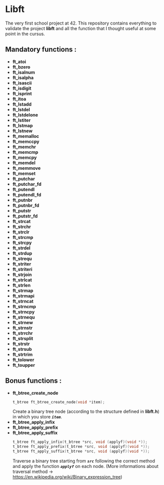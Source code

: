 # Libft
The very first school project at 42. This repository contains everything to validate the project **libft** and all the function that I thought useful at some point in the cursus.

## Mandatory functions :
* **ft_atoi**
* **ft_bzero**
* **ft_isalnum**
* **ft_isalpha**
* **ft_isascii**
* **ft_isdigit**
* **ft_isprint**
* **ft_itoa**
* **ft_lstadd**
* **ft_lstdel**
* **ft_lstdelone**
* **ft_lstiter**
* **ft_lstmap**
* **ft_lstnew**
* **ft_memalloc**
* **ft_memccpy**
* **ft_memchr**
* **ft_memcmp**
* **ft_memcpy**
* **ft_memdel**
* **ft_memmove**
* **ft_memset**
* **ft_putchar**
* **ft_putchar_fd**
* **ft_putendl**
* **ft_putendl_fd**
* **ft_putnbr**
* **ft_putnbr_fd**
* **ft_putstr**
* **ft_putstr_fd**
* **ft_strcat**
* **ft_strchr**
* **ft_strclr**
* **ft_strcmp**
* **ft_strcpy**
* **ft_strdel**
* **ft_strdup**
* **ft_strequ**
* **ft_striter**
* **ft_striteri**
* **ft_strjoin**
* **ft_strlcat**
* **ft_strlen**
* **ft_strmap**
* **ft_strmapi**
* **ft_strncat**
* **ft_strncmp**
* **ft_strncpy**
* **ft_strnequ**
* **ft_strnew**
* **ft_strnstr**
* **ft_strrchr**
* **ft_strsplit**
* **ft_strstr**
* **ft_strsub**
* **ft_strtrim**
* **ft_tolower**
* **ft_toupper**

## Bonus functions :
* **ft_btree_create_node**
	```C
	t_btree	ft_btree_create_node(void *item);
	```
	Create a binary tree node (according to the structure defined in **libft.h**) in which you store ***`item`***.
* **ft_btree_apply_infix**
* **ft_btree_apply_prefix**
* **ft_btree_apply_suffix**
	```C
	t_btree	ft_apply_infix(t_btree *src, void (applyf)(void *));
	t_btree	ft_apply_prefix(t_btree *src, void (applyf)(void *));
	t_btree	ft_apply_suffix(t_btree *src, void (applyf)(void *));
	```
	Traverse a binary tree starting from ***`src`*** following the correct method and apply the function ***`applyf`*** on each node.
	(More informations about traversal method -> https://en.wikipedia.org/wiki/Binary_expression_tree)


